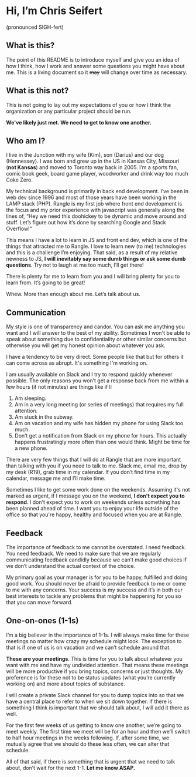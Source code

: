 # Hi, I’m Chris Seifert
(pronounced SIGH-fert)
	
## What is this?
The point of this README is to introduce myself and give you an idea of how I think, how I work and answer some questions you might have about me. This is a living document so it ~~may~~ will change over time as necessary.

## What is this not?
This is not going to lay out my expectations of you or how I think the organization or any particular project should be run.

**We've likely just met. We need to get to know one another.**

## Who am I?
I live in the Junction with my wife (Kim), son (Darius) and our dog (Hennessey). I was born and grew up in the US in Kansas City, Missouri (**not Kansas**)  and moved to Toronto way back in 2005. I’m a sports fan, comic book geek, board game player, woodworker and drink way too much Coke Zero.

My technical background is primarily in back end development. I’ve been in web dev since 1996 and most of those years have been working in the LAMP stack (PHP). Rangle is my first job where front end development is the focus and my prior experience with javascript was generally along the lines of, “Hey we need this doohickey to be dynamic and move around and stuff. Let’s figure out how it’s done by searching Google and Stack Overflow!”

This means I have a lot to learn in JS and front end dev, which is one of the things that attracted me to Rangle. I love to learn new (to me) technologies and this is a challenge I’m enjoying. That said, as a result of my relative newness to JS, **I will inevitably say some dumb things or ask some dumb questions**. Try not to laugh at me too much, I’ll get there! 

There is plenty for me to learn from you and I will bring plenty for you to learn from. It’s going to be great!

Whew. More than enough about me. Let’s talk about us.

## Communication
My style is one of transparency and candor. You can ask me anything you want and I will answer to the best of my ability. Sometimes I won't be able to speak about something due to confidentiality or other similar concerns but otherwise you will get my honest opinion about whatever you ask. 

I have a tendency to be very direct. Some people like that but for others it can come across as abrupt. It's something I'm working on.

I am usually available on Slack and I try to respond quickly whenever possible. The only reasons you won’t get a response back from me within a few hours (if not minutes) are things like if I:

  1. Am sleeping.
  2. Am in a very long meeting (or series of meetings) that requires my full attention.
  3. Am stuck in the subway.
  4. Am on vacation and my wife has hidden my phone for using Slack too much.
  5. Don’t get a notification from Slack on my phone for hours. This actually 
happens frustratingly more often than one would think. Might be time for a 
new phone.

There are very few things that I will do at Rangle that are more important than talking with you if you need to talk to me. Slack me, email me, drop by my desk (R19), grab time in my calendar. If you don’t find time in my calendar, message me and I’ll make time.

Sometimes I like to get some work done on the weekends. Assuming it's not marked as urgent, if I message you on the weekend, **I don't expect you to respond**. I don't expect you to work on weekends unless something has been planned ahead of time. I want you to enjoy your life outside of the office so that you're happy, healthy and focused when you are at Rangle.

## Feedback
The importance of feedback to me cannot be overstated. I need feedback. You need feedback. We need to make sure that we are regularly communicating feedback candidly because we can’t make good choices if we don’t understand the actual context of the choice.

My primary goal as your manager is for you to be happy, fulfilled and doing good work. You should never be afraid to provide feedback to me or come to me with any concerns. Your success is my success and it’s in both our best interests to tackle any problems that might be happening for you so that you can move forward.

## One-on-ones (1-1s)
I’m a big believer in the importance of 1-1s. I will always make time for these meetings no matter how crazy my schedule might look.  The exception to that is if one of us is on vacation and we can’t schedule around that.

**These are your meetings**. This is time for you to talk about whatever you want with me and have my undivided attention. That means these meetings will be more productive if you bring topics, concerns or just thoughts. My preference is for these not to be status updates (what you’re currently working on) and more about topics of substance.

I will create a private Slack channel for you to dump topics into so that we have a central place to refer to when we sit down together. If there is something I think is important that we should talk about, I will add it there as well.

For the first few weeks of us getting to know one another, we’re going to meet weekly. The first time we meet will be for an hour and then we’ll switch to half hour meetings in the weeks following. If, after some time, we mutually agree that we should do these less often, we can alter that schedule.

All of that said, if there is something that is urgent that we need to talk about, don’t wait for the next 1-1. **Let me know ASAP.**
